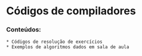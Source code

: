# Códigos de compiladores

### Conteúdos: 

	* Códigos de resolução de exercícios
	* Exemplos de algoritmos dados em sala de aula

